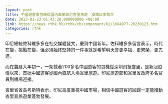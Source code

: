 ```yaml
---
layout: post
title: 中國遊客乘包機從國內直航印尼峇里旅遊　疫情以來首次
date: 2023-01-23 01:43:28.000000000 +08:00
link: https://news.rthk.hk/rthk/ch/component/k2/1684977-20230123.htm
categories: rthk
---
```


印尼總統佐科維多多在社交媒體發文，慶賀中國新年。佐科維多多留言表示，時代在變，挑戰在變，但必須始終堅持的一件事就是希望明天會更幸福、更繁榮、更先進。

而在農曆大年初一，一架載著200多名中國遊客的包機從深圳飛抵峇里，是新冠疫情以來，首批中國遊客從國內直航入境峇里旅遊。印尼旅遊部和峇里省政府多名官員到機場迎接。 

峇里省省長考斯特表示，印尼高度重視中國市場，相信中國遊客的回歸一定能推動峇里島旅遊業蓬勃發展。
